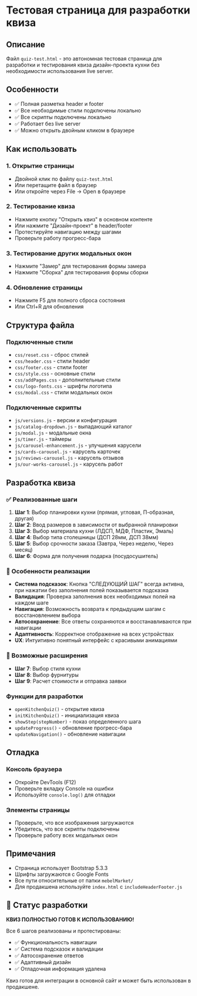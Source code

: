 # Тестовая страница для разработки квиза

## Описание
Файл `quiz-test.html` - это автономная тестовая страница для разработки и тестирования квиза дизайн-проекта кухни без необходимости использования live server.

## Особенности
- ✅ Полная разметка header и footer
- ✅ Все необходимые стили подключены локально
- ✅ Все скрипты подключены локально
- ✅ Работает без live server
- ✅ Можно открыть двойным кликом в браузере

## Как использовать

### 1. Открытие страницы
- Двойной клик по файлу `quiz-test.html`
- Или перетащите файл в браузер
- Или откройте через File → Open в браузере

### 2. Тестирование квиза
- Нажмите кнопку "Открыть квиз" в основном контенте
- Или нажмите "Дизайн-проект" в header/footer
- Протестируйте навигацию между шагами
- Проверьте работу прогресс-бара

### 3. Тестирование других модальных окон
- Нажмите "Замер" для тестирования формы замера
- Нажмите "Сборка" для тестирования формы сборки

### 4. Обновление страницы
- Нажмите F5 для полного сброса состояния
- Или Ctrl+R для обновления

## Структура файла

### Подключенные стили
- `css/reset.css` - сброс стилей
- `css/header.css` - стили header
- `css/footer.css` - стили footer
- `css/style.css` - основные стили
- `css/addPages.css` - дополнительные стили
- `css/logo-fonts.css` - шрифты логотипа
- `css/modal.css` - стили модальных окон

### Подключенные скрипты
- `js/versions.js` - версии и конфигурация
- `js/catalog-dropdown.js` - выпадающий каталог
- `js/modal.js` - модальные окна
- `js/timer.js` - таймеры
- `js/carousel-enhancement.js` - улучшения карусели
- `js/cards-carousel.js` - карусель карточек
- `js/reviews-carousel.js` - карусель отзывов
- `js/our-works-carousel.js` - карусель работ

## Разработка квиза

### ✅ Реализованные шаги
1. **Шаг 1**: Выбор планировки кухни (прямая, угловая, П-образная, другая)
2. **Шаг 2**: Ввод размеров в зависимости от выбранной планировки
3. **Шаг 3**: Выбор материала кухни (ЛДСП, МДФ, Пластик, Эмаль)
4. **Шаг 4**: Выбор типа столешницы (ДСП 28мм, ДСП 38мм)
5. **Шаг 5**: Выбор срочности заказа (Завтра, Через неделю, Через месяц)
6. **Шаг 6**: Форма для получения подарка (посудосушитель)

### 🎯 Особенности реализации
- **Система подсказок**: Кнопка "СЛЕДУЮЩИЙ ШАГ" всегда активна, при нажатии без заполнения полей показывается подсказка
- **Валидация**: Проверка заполнения всех необходимых полей на каждом шаге
- **Навигация**: Возможность возврата к предыдущим шагам с восстановлением выбора
- **Автосохранение**: Все ответы сохраняются и восстанавливаются при навигации
- **Адаптивность**: Корректное отображение на всех устройствах
- **UX**: Интуитивно понятный интерфейс с красивыми анимациями

### 🔮 Возможные расширения
- **Шаг 7**: Выбор стиля кухни
- **Шаг 8**: Выбор фурнитуры  
- **Шаг 9**: Расчет стоимости и отправка заявки

### Функции для разработки
- `openKitchenQuiz()` - открытие квиза
- `initKitchenQuiz()` - инициализация квиза
- `showStep(stepNumber)` - показ определенного шага
- `updateProgress()` - обновление прогресс-бара
- `updateNavigation()` - обновление навигации

## Отладка

### Консоль браузера
- Откройте DevTools (F12)
- Проверьте вкладку Console на ошибки
- Используйте `console.log()` для отладки

### Элементы страницы
- Проверьте, что все изображения загружаются
- Убедитесь, что все скрипты подключены
- Проверьте работу всех модальных окон

## Примечания
- Страница использует Bootstrap 5.3.3
- Шрифты загружаются с Google Fonts
- Все пути относительные от папки `mebelMarket/`
- Для продакшена используйте `index.html` с `includeHeaderFooter.js`

## 🎉 Статус разработки
**КВИЗ ПОЛНОСТЬЮ ГОТОВ К ИСПОЛЬЗОВАНИЮ!**

Все 6 шагов реализованы и протестированы:
- ✅ Функциональность навигации
- ✅ Система подсказок и валидации
- ✅ Автосохранение ответов
- ✅ Адаптивный дизайн
- ✅ Отладочная информация удалена

Квиз готов для интеграции в основной сайт и может быть использован в продакшене.

